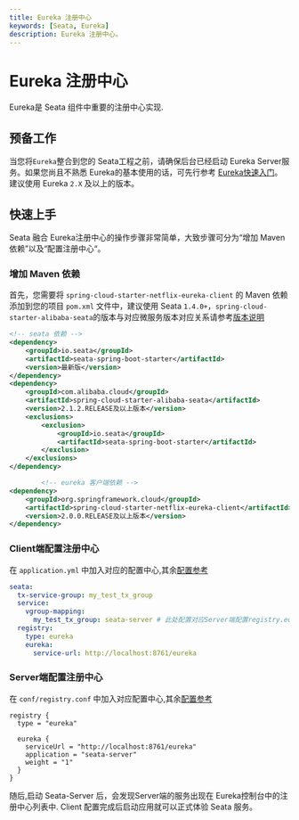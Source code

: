 ```yaml
---
title: Eureka 注册中心
keywords: [Seata, Eureka]
description: Eureka 注册中心。
---
```


# Eureka 注册中心

Eureka是 Seata 组件中重要的注册中心实现.

## 预备工作

当您将`Eureka`整合到您的 Seata工程之前，请确保后台已经启动 Eureka Server服务。如果您尚且不熟悉 Eureka的基本使用的话，可先行参考 [Eureka快速入门](https://projects.spring.io/spring-cloud/spring-cloud.html#_service_discovery_eureka_clients)。建议使用 Eureka `2.X` 及以上的版本。

## 快速上手

Seata 融合 Eureka注册中心的操作步骤非常简单，大致步骤可分为“增加 Maven 依赖”以及“配置注册中心“。

### 增加 Maven 依赖

首先，您需要将 `spring-cloud-starter-netflix-eureka-client` 的 Maven 依赖添加到您的项目 `pom.xml` 文件中，建议使用 Seata `1.4.0+`，`spring-cloud-starter-alibaba-seata`的版本与对应微服务版本对应关系请参考[版本说明](https://github.com/alibaba/spring-cloud-alibaba/wiki/%E7%89%88%E6%9C%AC%E8%AF%B4%E6%98%8E)

```xml
<!-- seata 依赖 -->
<dependency>
    <groupId>io.seata</groupId>
    <artifactId>seata-spring-boot-starter</artifactId>
    <version>最新版</version>
</dependency>
<dependency>
    <groupId>com.alibaba.cloud</groupId>
    <artifactId>spring-cloud-starter-alibaba-seata</artifactId>
    <version>2.1.2.RELEASE及以上版本</version>
    <exclusions>
        <exclusion>
            <groupId>io.seata</groupId>
            <artifactId>seata-spring-boot-starter</artifactId>
        </exclusion>
    </exclusions>
</dependency>

        <!-- eureka 客户端依赖 -->
<dependency>
    <groupId>org.springframework.cloud</groupId>
    <artifactId>spring-cloud-starter-netflix-eureka-client</artifactId>
    <version>2.0.0.RELEASE及以上版本</version>
</dependency>
```

### Client端配置注册中心

在 `application.yml` 中加入对应的配置中心,其余[配置参考](https://github.com/seata/seata/tree/1.4.2/script/client)

```yaml
seata:
  tx-service-group: my_test_tx_group
  service:
    vgroup-mapping:
      my_test_tx_group: seata-server # 此处配置对应Server端配置registry.eureka.application的值
  registry:
    type: eureka
    eureka:
      service-url: http://localhost:8761/eureka
```

### Server端配置注册中心

在 `conf/registry.conf` 中加入对应配置中心,其余[配置参考](https://github.com/seata/seata/blob/1.4.2/server/src/main/resources/file.conf.example)

```
registry {
  type = "eureka"
 
  eureka {
    serviceUrl = "http://localhost:8761/eureka"
    application = "seata-server"
    weight = "1"
  }
}
```

随后,启动 Seata-Server 后，会发现Server端的服务出现在 Eureka控制台中的注册中心列表中. Client 配置完成后启动应用就可以正式体验 Seata 服务。